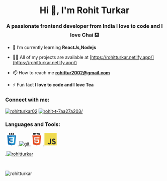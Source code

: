 <h1 align="center">Hi 👋, I'm Rohit Turkar</h1>
<h3 align="center">A passionate frontend developer from India I love to code and I love Chai ⛾</h3>


- 🌱 I’m currently learning **ReactJs,Nodejs**

- 👨‍💻 All of my projects are available at [https://rohitturkar.netlify.app/](https://rohitturkar.netlify.app/)

- 📫 How to reach me **rohittur2002@gmail.com**

- ⚡ Fun fact **I love to code and I love Tea**

<h3 align="left">Connect with me:</h3>
<p align="left">
<a href="https://twitter.com/rohitturkar02" target="blank"><img align="center" src="https://raw.githubusercontent.com/rahuldkjain/github-profile-readme-generator/master/src/images/icons/Social/twitter.svg" alt="rohitturkar02" height="30" width="40" /></a>
<a href="https://linkedin.com/in/rohit-t-7aa27a203/" target="blank"><img align="center" src="https://raw.githubusercontent.com/rahuldkjain/github-profile-readme-generator/master/src/images/icons/Social/linked-in-alt.svg" alt="rohit-t-7aa27a203/" height="30" width="40" /></a>
</p>

<h3 align="left">Languages and Tools:</h3>
<p align="left"> <a href="https://getbootstrap.com" target="_blank"> <img src="https://raw.githubusercontent.com/devicons/devicon/master/icons/css3/css3-original-wordmark.svg" alt="css3" width="40" height="40"/> </a> <a href="https://expressjs.com" target="_blank"><img src="https://www.vectorlogo.zone/logos/git-scm/git-scm-icon.svg" alt="git" width="40" height="40"/> </a> <a href="https://www.w3.org/html/" target="_blank"> <img src="https://raw.githubusercontent.com/devicons/devicon/master/icons/html5/html5-original-wordmark.svg" alt="html5" width="40" height="40"/> </a> <a href="https://www.java.com" target="_blank">  <img src="https://raw.githubusercontent.com/devicons/devicon/master/icons/javascript/javascript-original.svg" alt="javascript" width="40" height="40"/>   </p>


<p>&nbsp;<img align="center" src="https://github-readme-stats.vercel.app/api?username=rohitturkar&show_icons=true&locale=en" alt="rohitturkar" /></p>

<br>

<p><img align="left" src="https://github-readme-stats.vercel.app/api/top-langs?username=rohitturkar&show_icons=true&locale=en&layout=compact" alt="rohitturkar" /></p>


